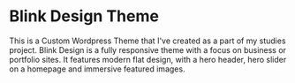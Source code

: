 # Blink Design Theme
This is a Custom Wordpress Theme that I've created as a part of my studies project.
Blink Design is a fully responsive theme with a focus on business or portfolio sites. 
It features modern flat design, with a hero header, hero slider on a homepage and immersive featured images. 

